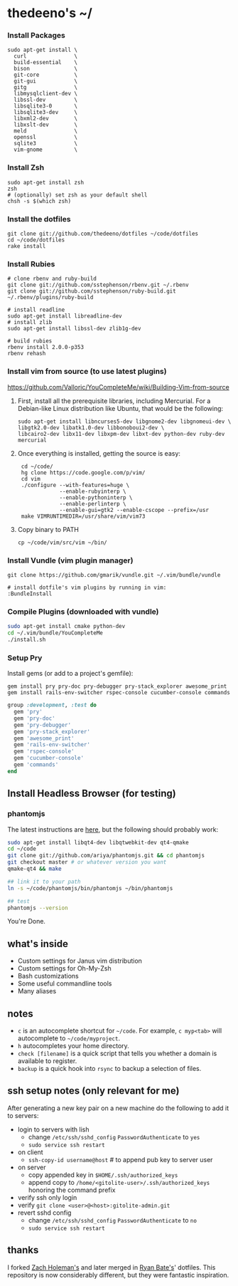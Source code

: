 # thedeeno's ~/

### Install Packages

    sudo apt-get install \
      curl               \
      build-essential    \
      bison              \
      git-core           \
      git-gui            \
      gitg               \
      libmysqlclient-dev \
      libssl-dev         \
      libsqlite3-0       \
      libsqlite3-dev     \
      libxml2-dev        \
      libxslt-dev        \
      meld               \
      openssl            \
      sqlite3            \
      vim-gnome          \

### Install Zsh

    sudo apt-get install zsh
    zsh
    # (optionally) set zsh as your default shell
    chsh -s $(which zsh)

### Install the dotfiles

    git clone git://github.com/thedeeno/dotfiles ~/code/dotfiles 
    cd ~/code/dotfiles
    rake install

### Install Rubies

    # clone rbenv and ruby-build
    git clone git://github.com/sstephenson/rbenv.git ~/.rbenv
    git clone git://github.com/sstephenson/ruby-build.git ~/.rbenv/plugins/ruby-build

    # install readline
    sudo apt-get install libreadline-dev
    # install zlib
    sudo apt-get install libssl-dev zlib1g-dev

    # build rubies
    rbenv install 2.0.0-p353
    rbenv rehash

### Install vim from source (to use latest plugins)

https://github.com/Valloric/YouCompleteMe/wiki/Building-Vim-from-source

1.  First, install all the prerequisite libraries, including Mercurial. For a Debian-like Linux distribution like Ubuntu, that would be the following:

        sudo apt-get install libncurses5-dev libgnome2-dev libgnomeui-dev \
        libgtk2.0-dev libatk1.0-dev libbonoboui2-dev \
        libcairo2-dev libx11-dev libxpm-dev libxt-dev python-dev ruby-dev mercurial

2. Once everything is installed, getting the source is easy:

        cd ~/code/
        hg clone https://code.google.com/p/vim/
        cd vim
        ./configure --with-features=huge \
                    --enable-rubyinterp \
                    --enable-pythoninterp \
                    --enable-perlinterp \
                    --enable-gui=gtk2 --enable-cscope --prefix=/usr
        make VIMRUNTIMEDIR=/usr/share/vim/vim73

3. Copy binary to PATH

       cp ~/code/vim/src/vim ~/bin/

### Install Vundle (vim plugin manager)

    git clone https://github.com/gmarik/vundle.git ~/.vim/bundle/vundle

    # install dotfile's vim plugins by running in vim:
    :BundleInstall

### Compile Plugins (downloaded with vundle)
  
```sh
sudo apt-get install cmake python-dev
cd ~/.vim/bundle/YouCompleteMe
./install.sh
```

### Setup Pry
  
Install gems (or add to a project's gemfile):

    gem install pry pry-doc pry-debugger pry-stack_explorer awesome_print 
    gem install rails-env-switcher rspec-console cucumber-console commands

```ruby
group :development, :test do
  gem 'pry'
  gem 'pry-doc'
  gem 'pry-debugger'
  gem 'pry-stack_explorer'
  gem 'awesome_print'
  gem 'rails-env-switcher'
  gem 'rspec-console'
  gem 'cucumber-console'
  gem 'commands'
end
```

## Install Headless Browser (for testing)
### phantomjs

The latest instructions are [here](http://code.google.com/p/phantomjs/wiki/BuildInstructions), but the following should probably work:

```sh
sudo apt-get install libqt4-dev libqtwebkit-dev qt4-qmake
cd ~/code
git clone git://github.com/ariya/phantomjs.git && cd phantomjs
git checkout master # or whatever version you want
qmake-qt4 && make

## link it to your path
ln -s ~/code/phantomjs/bin/phantomjs ~/bin/phantomjs

## test
phantomjs --version
```

You're Done.

## what's inside

- Custom settings for Janus vim distribution
- Custom settings for Oh-My-Zsh
- Bash customizations
- Some useful commandline tools
- Many aliases

## notes
- `c` is an autocomplete shortcut for `~/code`. For example, 
  `c myp<tab>` will autocomplete to `~/code/myproject`.
- `h` autocompletes your home directory.
- `check [filename]` is a quick script that tells you whether a domain is
  available to register.
- `backup` is a quick hook into `rsync` to backup a selection of files.

## ssh setup notes (only relevant for me)

After generating a new key pair on a new machine do the following to add
it to servers:

- login to servers with lish 
  - change `/etc/ssh/sshd_config` `PasswordAuthenticate` to `yes`
  - `sudo service ssh restart`
- on client
  - `ssh-copy-id username@host` # to append pub key to server user
- on server
  - copy appended key in `$HOME/.ssh/authorized_keys` 
  - append copy to `/home/<gitolite-user>/.ssh/authorized_keys` honoring the command prefix
- verify ssh only login
- verify `git clone <user>@<host>:gitolite-admin.git`
- revert sshd config
  - change `/etc/ssh/sshd_config` `PasswordAuthenticate` to `no`
  - `sudo service ssh restart`

## thanks

I forked [Zach Holeman's](http://github.com/holman) and later merged in 
[Ryan Bate's](http://github.com/ryanb)' dotfiles. This repository is now
considerably different, but they were fantastic inspiration.

